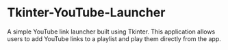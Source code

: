 # Tkinter-YouTube-Launcher
A simple YouTube link launcher built using Tkinter. This application allows users to add YouTube links to a playlist and play them directly from the app.
